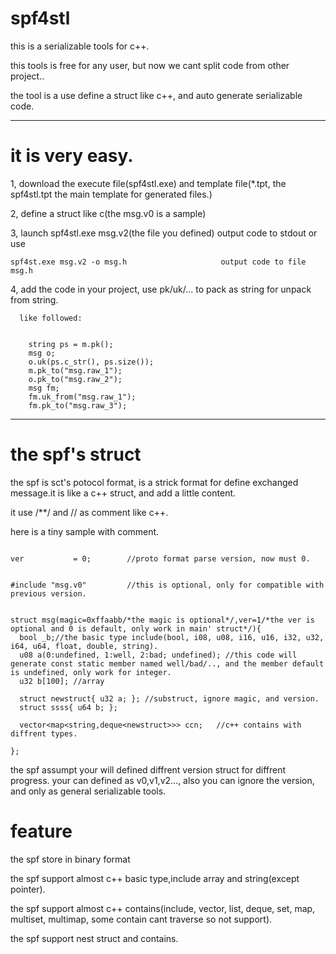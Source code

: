 # spf4stl
this is a serializable tools for c++.  

this tools is free for any user, but now we cant split code from other project..  


the tool is a use define a struct like c++, and auto generate serializable code.  


----

# it is very easy.  

1, download the execute file(spf4stl.exe) and template file(*.tpt, the spf4stl.tpt the main template for generated files.)  

2, define a struct like c(the msg.v0 is a sample)  

3, launch spf4stl.exe msg.v2(the file you defined) output code to stdout or use  

    spf4st.exe msg.v2 -o msg.h                     output code to file msg.h  
    

4, add the code in your project, use pk/uk/... to pack as string for unpack from string.  

      
      like followed:  


        string ps = m.pk();
        msg o;
        o.uk(ps.c_str(), ps.size());
        m.pk_to("msg.raw_1");
        o.pk_to("msg.raw_2");
        msg fm;
        fm.uk_from("msg.raw_1");
        fm.pk_to("msg.raw_3");


-----

# the spf's struct  

the spf is sct's potocol format, is a strick format for define exchanged message.it is like a c++ struct, and add a little content.  

it use /**/ and // as comment like c++.  


here is a tiny sample with comment.  

```

ver           = 0;        //proto format parse version, now must 0.  


#include "msg.v0"         //this is optional, only for compatible with previous version.  


struct msg(magic=0xffaabb/*the magic is optional*/,ver=1/*the ver is optional and 0 is default, only work in main' struct*/){  
  bool _b;//the basic type include(bool, i08, u08, i16, u16, i32, u32, i64, u64, float, double, string).
  u08 a(0:undefined, 1:well, 2:bad; undefined); //this code will generate const static member named well/bad/.., and the member default is undefined, only work for integer.
  u32 b[100]; //array
  
  struct newstruct{ u32 a; }; //substruct, ignore magic, and version.
  struct ssss{ u64 b; };

  vector<map<string,deque<newstruct>>> ccn;   //c++ contains with diffrent types.
  
};

```



the spf assumpt your will defined diffrent version struct for diffrent progress.
your can defined as v0,v1,v2..., also you can ignore the version, and only as general serializable tools.

# feature
the spf store in binary format

the spf support almost c++ basic type,include array and string(except pointer).  

the spf support almost c++ contains(include, vector, list, deque, set, map, multiset, multimap, some contain cant traverse so not support).  

the spf support nest struct and contains.
